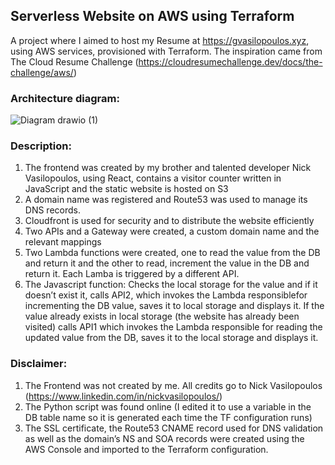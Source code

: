 ## **Serverless Website on AWS using Terraform**

A project where I aimed to host my Resume at https://gvasilopoulos.xyz, using AWS services, provisioned with Terraform. The inspiration came from The Cloud Resume Challenge (https://cloudresumechallenge.dev/docs/the-challenge/aws/)

### **Architecture diagram:**

![Diagram drawio (1)](https://user-images.githubusercontent.com/68524920/206279915-b26c9d0b-2d96-4bac-9da2-e6310c107ca1.png)

### **Description:**
1.	The frontend was created by my brother and talented developer Nick Vasilopoulos, using React, contains a visitor counter written in JavaScript and the static website is hosted on S3
2.	A domain name was registered and Route53 was used to manage its DNS records.
3.	Cloudfront is used for security and to distribute the website efficiently
4.	Two APIs and a Gateway were created, a custom domain name and the relevant mappings
5.	Two Lambda functions were created, one to read the value from the DB and return it and the other to read, increment the value in the DB and return it. Each Lamba is triggered by a different API.
6.	The Javascript function:
Checks the local storage for the value and if it doesn’t exist it, calls API2, which invokes the Lambda responsiblefor incrementing the DB value, saves it to local storage and displays it.
If the value already exists in local storage (the website has already been visited) calls API1 which invokes the           Lambda responsible for reading the updated value from the DB, saves it to the local storage and displays it. 

### **Disclaimer:**
1.	The Frontend was not created by me. All credits go to Nick Vasilopoulos (https://www.linkedin.com/in/nickvasilopoulos/)
2.	The Python script was found online (I edited it to use a variable in the DB table name so it is generated each time the TF configuration runs)
3.	The SSL certificate, the Route53 CNAME record used for DNS validation as well as the domain’s NS and SOA records were created using the AWS Console and imported to the Terraform configuration.
